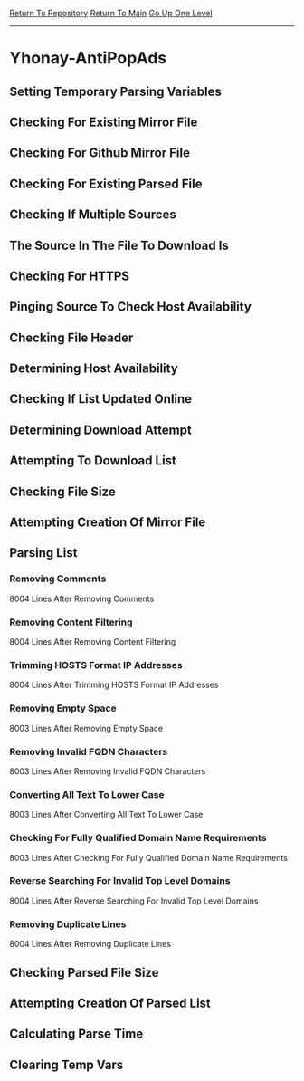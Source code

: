 [Return To Repository](https://github.com/deathbybandaid/piholeparser/)
[Return To Main](https://github.com/deathbybandaid/piholeparser/blob/master/RecentRunLogs/Mainlog.md)
[Go Up One Level](https://github.com/deathbybandaid/piholeparser/blob/master/RecentRunLogs/TopLevelScripts/30-Processing-External-Blacklists.md)
____________________________________
# Yhonay-AntiPopAds
## Setting Temporary Parsing Variables
## Checking For Existing Mirror File
## Checking For Github Mirror File
## Checking For Existing Parsed File
## Checking If Multiple Sources
## The Source In The File To Download Is
## Checking For HTTPS
## Pinging Source To Check Host Availability
## Checking File Header
## Determining Host Availability
## Checking If List Updated Online
## Determining Download Attempt
## Attempting To Download List
## Checking File Size
## Attempting Creation Of Mirror File
## Parsing List
### Removing Comments
8004 Lines After Removing Comments
### Removing Content Filtering
8004 Lines After Removing Content Filtering
### Trimming HOSTS Format IP Addresses
8004 Lines After Trimming HOSTS Format IP Addresses
### Removing Empty Space
8003 Lines After Removing Empty Space
### Removing Invalid FQDN Characters
8003 Lines After Removing Invalid FQDN Characters
### Converting All Text To Lower Case
8003 Lines After Converting All Text To Lower Case
### Checking For Fully Qualified Domain Name Requirements
8003 Lines After Checking For Fully Qualified Domain Name Requirements
### Reverse Searching For Invalid Top Level Domains
8004 Lines After Reverse Searching For Invalid Top Level Domains
### Removing Duplicate Lines
8004 Lines After Removing Duplicate Lines
## Checking Parsed File Size
## Attempting Creation Of Parsed List
## Calculating Parse Time
## Clearing Temp Vars
